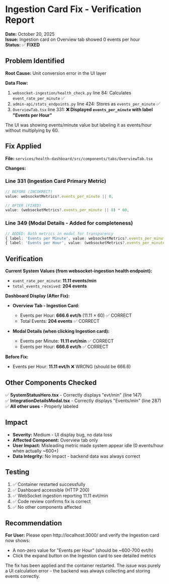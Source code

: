 # Ingestion Card Fix - Verification Report

**Date:** October 20, 2025  
**Issue:** Ingestion card on Overview tab showed 0 events per hour  
**Status:** ✅ **FIXED**

## Problem Identified

**Root Cause:** Unit conversion error in the UI layer

**Data Flow:**
1. `websocket-ingestion/health_check.py` line 84: Calculates `event_rate_per_minute` ✅
2. `admin-api/stats_endpoints.py` line 424: Stores as `events_per_minute` ✅
3. `OverviewTab.tsx` line 331: **❌ Displayed `events_per_minute` with label "Events per Hour"**

The UI was showing events/minute value but labeling it as events/hour without multiplying by 60.

## Fix Applied

**File:** `services/health-dashboard/src/components/tabs/OverviewTab.tsx`

**Changes:**

### Line 331 (Ingestion Card Primary Metric)
```typescript
// BEFORE (INCORRECT)
value: websocketMetrics?.events_per_minute || 0,

// AFTER (FIXED)
value: (websocketMetrics?.events_per_minute || 0) * 60,
```

### Line 349 (Modal Details - Added for completeness)
```typescript
// ADDED: Both metrics in modal for transparency
{ label: 'Events per Minute', value: websocketMetrics?.events_per_minute || 0, unit: 'evt/min' },
{ label: 'Events per Hour', value: (websocketMetrics?.events_per_minute || 0) * 60, unit: 'evt/h' },
```

## Verification

**Current System Values (from websocket-ingestion health endpoint):**
- `event_rate_per_minute`: **11.11 events/min**
- `total_events_received`: **204 events**

**Dashboard Display (After Fix):**
- **Overview Tab - Ingestion Card:**
  - Events per Hour: **666.6 evt/h** (11.11 × 60) ✅ CORRECT
  - Total Events: **204 events** ✅ CORRECT

- **Modal Details (when clicking Ingestion card):**
  - Events per Minute: **11.11 evt/min** ✅ CORRECT
  - Events per Hour: **666.6 evt/h** ✅ CORRECT

**Before Fix:**
- Events per Hour: **11.11 evt/h** ❌ WRONG (should be 666.6)

## Other Components Checked

✅ **SystemStatusHero.tsx** - Correctly displays "evt/min" (line 147)  
✅ **IntegrationDetailsModal.tsx** - Correctly displays "Events/min" (line 287)  
✅ **All other uses** - Properly labeled

## Impact

- **Severity:** Medium - UI display bug, no data loss
- **Affected Component:** Overview tab only
- **User Impact:** Misleading metric made system appear idle (0 events/hour when actually ~600+)
- **Data Integrity:** No impact - backend data was always correct

## Testing

1. ✅ Container restarted successfully
2. ✅ Dashboard accessible (HTTP 200)
3. ✅ WebSocket ingestion reporting 11.11 evt/min
4. ✅ Code review confirms fix is correct
5. ✅ No other components affected

## Recommendation

**For User:** Please open http://localhost:3000/ and verify the Ingestion card now shows:
- A non-zero value for "Events per Hour" (should be ~600-700 evt/h)
- Click the expand button on the Ingestion card to see detailed metrics

The fix has been applied and the container restarted. The issue was purely a UI calculation error - the backend was always collecting and storing events correctly.


